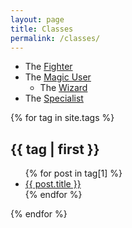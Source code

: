 ```yaml
---
layout: page
title: Classes
permalink: /classes/
---
```


- The [Fighter](/class/fighter)
- The [Magic User](/class/magic-user)
   - The [Wizard](/class/magic-user/wizard)
- The [Specialist](/class/specialist)

<div class="tags-expo-section">
    {% for tag in site.tags %}
    <h2 id="{{ tag[0] | slugify }}">{{ tag | first }}</h2>
    <ul class="tags-expo-posts">
      {% for post in tag[1] %}
        <a class="post-title" href="{{ site.baseurl }}{{ post.url }}">
      <li>
        {{ post.title }}
      </li>
      </a>
      {% endfor %}
    </ul>
    {% endfor %}
  </div>

